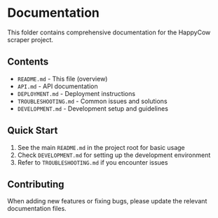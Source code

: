 # Documentation

This folder contains comprehensive documentation for the HappyCow scraper project.

## Contents

- `README.md` - This file (overview)
- `API.md` - API documentation
- `DEPLOYMENT.md` - Deployment instructions
- `TROUBLESHOOTING.md` - Common issues and solutions
- `DEVELOPMENT.md` - Development setup and guidelines

## Quick Start

1. See the main `README.md` in the project root for basic usage
2. Check `DEVELOPMENT.md` for setting up the development environment
3. Refer to `TROUBLESHOOTING.md` if you encounter issues

## Contributing

When adding new features or fixing bugs, please update the relevant documentation files.
